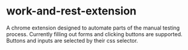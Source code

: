 # work-and-rest-extension

A chrome extension designed to automate parts of the manual testing process. Currently filling out forms and clicking buttons are supported. Buttons and inputs are selected by their css selector.
